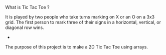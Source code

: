 What is Tic Tac Toe ?

It is played by two people who take turns marking on X or an O on a 3x3 grid. The first person to mark three of their signs in a horizontal, vertical, or diagonal row wins.

- 

The purpose of this project is to make a 2D Tic Tac Toe using arrays.